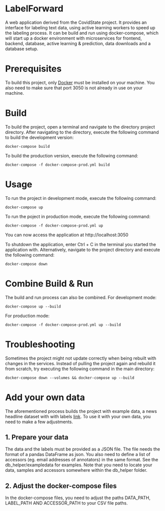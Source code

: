 # LabelForward 

A web application derived from the CovidState project. It provides an interface for labeling text data, using active learning workers to speed up the labeling process. It can be build and run using docker-compose, which will start up a docker environment with
microservices for frontend, backend, database, active learning & prediction, data downloads and a database setup.

# Prerequisites

To build this project, only [Docker](https://docs.docker.com/get-docker/) must be installed on your machine.
You also need to make sure that port 3050 is not already in use on your machine.

# Build

To build the project, open a terminal and navigate to the directory project directory. After navigating to the directory, execute the following command to build the development version:
```shell
docker-compose build 
```
To build the production version, execute the following command:
```shell
docker-compose -f docker-compose-prod.yml build
```

# Usage
To run the project in development mode, execute the following command:
```shell
docker-compose up
```
To run the poject in production mode, execute the following command:
```shell
docker-compose -f docker-compose-prod.yml up
```

You can now access the application at http://localhost:3050

To shutdown the application, enter Ctrl + C in the terminal you started the application with. Alternatively, navigate to the project directory and execute the following command:
```shell
docker-compose down
```

# Combine Build & Run
The build and run process can also be combined.
For development mode:
```shell
docker-compose up --build
```
For production mode:
```shell
docker-compose -f docker-compose-prod.yml up --build
```

# Troubleshooting
Sometimes the project might not update correctly when being rebuilt with changes in the services. Instead of pulling the project again and rebuild it from scratch, try executing the following command in the main directory:
```shell
docker-compose down --volumes && docker-compose up --build
```

# Add your own data
The aforementioned process builds the project with example data, a news headline dataset with with labels [link](https://www.kaggle.com/rmisra/news-category-dataset). To use it with your own data, you need to make a few adjustments.

## 1. Prepare your data
The data and the labels must be provided as a JSON file. The file needs the format of a pandas DataFrame as json. You also need to define a list of accessors (eg. email addresses of annotators) in the same format. See the db_helper/exampledata for examples.
Note that you need to locate your data, samples and accessors somewhere within the db_helper folder.

## 2. Adjust the docker-compose files
In the docker-compose files, you need to adjust the paths DATA_PATH, LABEL_PATH AND ACCESSOR_PATH to your CSV file paths. 
